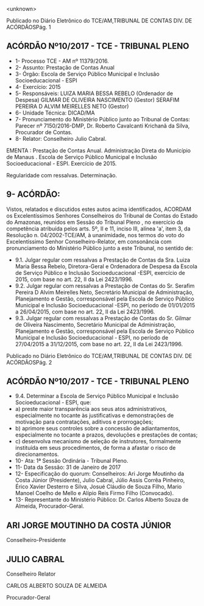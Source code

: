 &lt;unknown&gt;

Publicado  no  Diário Eletrônico do TCE/AM,TRIBUNAL DE CONTAS DIV. DE  ACÓRDÃOSPág. 1

## ACÓRDÃO Nº10/2017 - TCE - TRIBUNAL PLENO

- 1- Processo TCE - AM nº 11379/2016.
- 2- Assunto: Prestação de Contas Anual
- 3- Órgão: Escola de Serviço Público Municipal  e Inclusão Socioeducacional - ESPI
- 4- Exercício: 2015
- 5- Responsáveis: LUIZA MARIA BESSA REBELO (Ordenador de Despesa) GILMAR DE OLIVEIRA NASCIMENTO (Gestor) SERAFIM PEREIRA D ALVIM MEIRELLES NETO (Gestor)
- 6- Unidade Técnica: DICAD/MA
- 7- Pronunciamento  do Ministério  Público  junto  ao Tribunal  de Contas: Parecer  nº 7150/2016-DMP, Dr. Roberto Cavalcanti Krichanã da Silva, Procurador de Contas.
- 8- Relator: Conselheiro Julio Cabral.

EMENTA : Prestação de Contas Anual. Administração  Direta  do Município  de Manaus  . Escola  de  Serviço  Público  Municipal    e  Inclusão Socioeducacional - ESPI. Exercício de 2015.

Regularidade com ressalvas. Determinação.

## 9- ACÓRDÃO:

Vistos, relatados e discutidos estes autos acima identificados, ACORDAM os Excelentíssimos Senhores Conselheiros do Tribunal de Contas do Estado do Amazonas, reunidos em Sessão do Tribunal Pleno , no exercício da competência atribuída pelos arts. 5º, II e 11, inciso III, alínea 'a', item 3, da Resolução n. 04/2002-TCE/AM, à unanimidade, nos termos do voto do Excelentíssimo Senhor Conselheiro-Relator, em consonância com pronunciamento do Ministério Público junto a este Tribunal, no sentido de:

- 9.1. Julgar  regular  com  ressalvas a  Prestação  de  Contas  da Sra.  Luiza Maria  Bessa  Rebelo, Diretora-Geral  e  Ordenadora  de  Despesa  da Escola de Serviço Público e Inclusão Socioeducacional -ESPI, exercício de 2015, com base no art. 22, II da Lei 2423/1996.
- 9.2. Julgar regular com ressalvas a  Prestação de Contas do Sr. Serafim Pereira D Alvim Meirelles Neto, Secretário Municipal de Administração, Planejamento e Gestão, corresponsável pela Escola de Serviço Público Municipal e Inclusão Socioeducacional -ESPI, no período de 01/01/2015 a 26/04/2015, com base no art. 22, II da Lei 2423/1996.
- 9.3. Julgar regular com ressalvas a Prestação de Contas do Sr. Gilmar de Oliveira Nascimento, Secretário Municipal de Administração, Planejamento e Gestão, corresponsável pela Escola de Serviço Público Municipal e Inclusão Socioeducacional - ESPI, no período de 27/04/2015 a 31/12/2015, com base no art. 22, II da Lei 2423/1996.

Publicado  no  Diário Eletrônico do TCE/AM,TRIBUNAL DE CONTAS DIV. DE  ACÓRDÃOSPág. 2

## ACÓRDÃO Nº10/2017 - TCE - TRIBUNAL PLENO

- 9.4. Determinar a Escola de Serviço Público Municipal e Inclusão Socioeducacional - ESPI, que:
- a) preste maior transparência aos seus atos administrativos, especialmente no tocante às justificativas e demonstrações de motivação para contratações, aditivos e prorrogações;
- b) aprimore  seus  controles sobre  a concessão  de  adiantamentos, especialmente no tocante a prazos, devoluções e prestações de contas;
- c) desenvolva  mecanismo  de  seleção  de  instrutores,  formalmente instituída em  seus  procedimentos,  de  forma  a  afastar o risco de direcionamentos.
- 10-  Ata: 1ª Sessão Ordinária - Tribunal Pleno.
- 11-  Data da Sessão: 31 de Janeiro de 2017
- 12-  Especificação  do  quorum: Conselheiros: Ari Jorge  Moutinho  da  Costa  Júnior (Presidente), Julio Cabral,  Júlio Assis Corrêa Pinheiro, Érico Xavier Desterro e Silva, Josué Cláudio de Souza Filho, Mario Manoel Coelho de Mello e Alípio Reis Firmo Filho (Convocado).
- 13-  Representante  do  Ministério  Público: Dr. Carlos  Alberto  Souza  de Almeida, Procurador-Geral.

## ARI JORGE MOUTINHO DA COSTA JÚNIOR

Conselheiro-Presidente

## JULIO CABRAL

Conselheiro Relator

CARLOS ALBERTO SOUZA DE ALMEIDA

Procurador-Geral